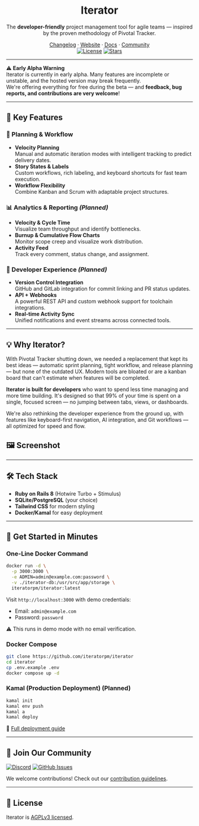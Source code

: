 <div align="center">
  <h1 align="center">Iterator</h1>
  <p align="center" class="text-xl">The <strong>developer-friendly</strong> project management tool for agile teams — inspired by the proven methodology of Pivotal Tracker.</p>
</div>

<div align="center">
  <a href="https://iteratorpm.com/changelog">Changelog</a>
  ·
  <a href="https://iteratorpm.com">Website</a>
  ·
  <a href="https://iteratorpm.com/docs">Docs</a>
  ·
  <a href="https://discord.gg/eHPZxVbP">Community</a>
</div>

<div align="center">
  <a href="https://github.com/iteratorpm/iterator/blob/main/LICENSE"><img alt="License" src="https://img.shields.io/badge/license-AGPLv3-purple"></a>
  <a href="https://github.com/iteratorpm/iterator/stargazers"><img alt="Stars" src="https://img.shields.io/github/stars/iteratorpm/iterator?color=black"></a>
</div>

---

⚠️ **Early Alpha Warning**  
Iterator is currently in early alpha. Many features are incomplete or unstable, and the hosted version may break frequently.  
We're offering everything for free during the beta — and **feedback, bug reports, and contributions are very welcome**!

---

## 🚀 Key Features

### 📅 Planning & Workflow
- **Velocity Planning**  
  Manual and automatic iteration modes with intelligent tracking to predict delivery dates.
- **Story States & Labels**  
  Custom workflows, rich labeling, and keyboard shortcuts for fast team execution.
- **Workflow Flexibility**  
  Combine Kanban and Scrum with adaptable project structures.

### 📊 Analytics & Reporting _(Planned)_
- **Velocity & Cycle Time**  
  Visualize team throughput and identify bottlenecks.
- **Burnup & Cumulative Flow Charts**  
  Monitor scope creep and visualize work distribution.
- **Activity Feed**  
  Track every comment, status change, and assignment.

### 🔌 Developer Experience _(Planned)_
- **Version Control Integration**  
  GitHub and GitLab integration for commit linking and PR status updates.
- **API + Webhooks**  
  A powerful REST API and custom webhook support for toolchain integrations.
- **Real-time Activity Sync**  
  Unified notifications and event streams across connected tools.

---

## 💡 Why Iterator?

With Pivotal Tracker shutting down, we needed a replacement that kept its best ideas — automatic sprint planning, tight workflow, and release planning — but none of the outdated UX. Modern tools are bloated or are a kanban board that can't estimate when features will be completed.

**Iterator is built for developers** who want to spend less time managing and more time building. It's designed so that 99% of your time is spent on a single, focused screen — no jumping between tabs, views, or dashboards.

We're also rethinking the developer experience from the ground up, with features like keyboard-first navigation, AI integration, and Git workflows — all optimized for speed and flow.

## 🖼️ Screenshot

---

## 🛠️ Tech Stack

- **Ruby on Rails 8** (Hotwire Turbo + Stimulus)
- **SQLite/PostgreSQL** (your choice)
- **Tailwind CSS** for modern styling
- **Docker/Kamal** for easy deployment

---

## 🚀 Get Started in Minutes

### One-Line Docker Command
```bash
docker run -d \
  -p 3000:3000 \
  -e ADMIN=admin@example.com:password \
  -v ./iterator-db:/usr/src/app/storage \
  iteratorpm/iterator:latest
```

Visit `http://localhost:3000` with demo credentials:

- Email: `admin@example.com`
- Password: `password`

⚠️  This runs in demo mode with no email verification.

### Docker Compose

```bash
git clone https://github.com/iteratorpm/iterator
cd iterator
cp .env.example .env
docker compose up -d
```

### Kamal (Production Deployment) (Planned)
```bash
kamal init
kamal env push
kamal a
kamal deploy
```

📘 [Full deployment guide](https://iteratorpm.com/docs/guides/installation/)

---

## 💬 Join Our Community

[![Discord](https://img.shields.io/badge/chat-Discord-7289DA)](https://discord.gg/eHPZxVbP)
[![GitHub Issues](https://img.shields.io/github/issues/iteratorpm/iterator)](https://github.com/iteratorpm/iterator/issues)

We welcome contributions! Check out our [contribution guidelines](CONTRIBUTING.md).

---

## 📜 License

Iterator is [AGPLv3 licensed](LICENSE).

